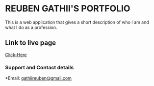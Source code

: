 # REUBEN GATHII'S PORTFOLIO
This is a web application that gives a short description of who I am and what I do as a profession.

## Link to live page
[Click-Here](https://softport357.herokuapp.com/)

### Support and Contact details
*Email: gathiireuben@gmail.com

